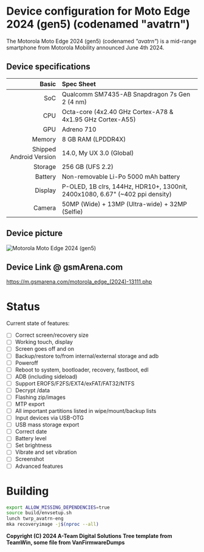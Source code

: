 Device configuration for Moto Edge 2024 (gen5) (codenamed "avatrn")
=========================================

The Motorola Moto Edge 2024 (gen5) (codenamed _"avatrn"_) is a mid-range smartphone from Motorola Mobility announced June 4th 2024.

## Device specifications

Basic   | Spec Sheet
-------:|:-------------------------
SoC     | Qualcomm SM7435-AB Snapdragon 7s Gen 2 (4 nm)
CPU     | Octa-core (4x2.40 GHz Cortex-A78 & 4x1.95 GHz Cortex-A55)
GPU     | Adreno 710
Memory  | 8 GB RAM (LPDDR4X)
Shipped Android Version | 14.0, My UX 3.0 (Global)
Storage | 256 GB (UFS 2.2)
Battery | Non-removable Li-Po 5000 mAh battery
Display | P-OLED, 1B clrs, 144Hz, HDR10+, 1300nit, 2400x1080, 6.67" (~402 ppi density)
Camera  | 50MP (Wide) + 13MP (Ultra-wide) + 32MP (Selfie)

## Device picture
![Motorola Moto Edge 2024 (gen5)](https://fdn2.gsmarena.com/vv/bigpic/motorola-edge-2024.jpg)

## Device Link @ gsmArena.com
https://m.gsmarena.com/motorola_edge_(2024)-13111.php

# Status
Current state of features:
- [ ] Correct screen/recovery size
- [ ] Working touch, display
- [ ] Screen goes off and on
- [ ] Backup/restore to/from internal/external storage and adb
- [ ] Poweroff
- [ ] Reboot to system, bootloader, recovery, fastboot, edl
- [ ] ADB (including sideload)
- [ ] Support EROFS/F2FS/EXT4/exFAT/FAT32/NTFS
- [ ] Decrypt /data
- [ ] Flashing zip/images
- [ ] MTP export
- [ ] All important partitions listed in wipe/mount/backup lists
- [ ] Input devices via USB-OTG
- [ ] USB mass storage export
- [ ] Correct date
- [ ] Battery level
- [ ] Set brightness
- [ ] Vibrate and set vibration
- [ ] Screenshot
- [ ] Advanced features

# Building
```bash
export ALLOW_MISSING_DEPENDENCIES=true
source build/envsetup.sh
lunch twrp_avatrn-eng
mka recoveryimage -j$(nproc --all)
```

**Copyright (C) 2024 A-Team Digital Solutions**
**Tree template from TeamWin, some file from VanFirmwareDumps**
